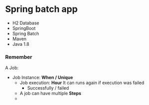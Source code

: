 # Spring batch app

* H2 Database
* SpringBoot
* Spring Batch
* Maven
* Java 1.8

### Remember
A Job:
- Job Instance: **When / Unique** 
    - Job execution: **Hour** 
        It can runs again if execution was failed
      - Successfully / failed
    - A job can have multiple **Steps**
    - 